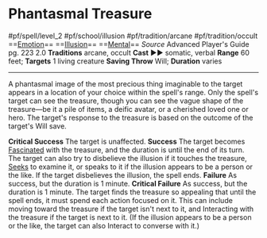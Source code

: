 # Phantasmal Treasure
#pf/spell/level_2 #pf/school/illusion #pf/tradition/arcane #pf/tradition/occult
==[Emotion](../../../Traits/Emotion.md)== ==[Illusion](../../../Traits/Illusion.md)== ==[Mental](../../../Traits/Mental.md)==
*Source* Advanced Player's Guide pg. 223 2.0
**Traditions** arcane, occult
**Cast** ►► somatic, verbal
**Range** 60 feet; **Targets** 1 living creature
**Saving Throw** Will; **Duration** varies

---
A phantasmal image of the most precious thing imaginable to the target appears in a location of your choice within the spell's range. Only the spell's target can see the treasure, though you can see the vague shape of the treasure—be it a pile of items, a deific avatar, or a cherished loved one or hero. The target's response to the treasure is based on the outcome of the target's Will save.

**Critical Success** The target is unaffected.
**Success** The target becomes [Fascinated](../../../Conditions/Fascinated.md) with the treasure, and the duration is until the end of its turn. The target can also try to disbelieve the illusion if it touches the treasure, [Seeks](../../../Actions/Seek.md) to examine it, or speaks to it if the illusion appears to be a person or the like. If the target disbelieves the illusion, the spell ends.
**Failure** As success, but the duration is 1 minute.
**Critical Failure** As success, but the duration is 1 minute. The target finds the treasure so appealing that until the spell ends, it must spend each action focused on it. This can include moving toward the treasure if the target isn't next to it, and Interacting with the treasure if the target is next to it. (If the illusion appears to be a person or the like, the target can also Interact to converse with it.)